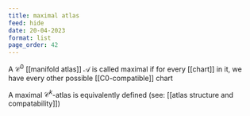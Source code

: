 ```yaml
---
title: maximal atlas
feed: hide
date: 20-04-2023
format: list
page_order: 42
---
```



A $\mathcal C^0$ [[manifold atlas]] $\mathscr A$ is called maximal if for every [[chart]] in it, we have every other possible [[C0-compatible]] chart

A maximal $\mathcal C^k$-atlas is equivalently defined (see: [[atlas structure and compatability]])